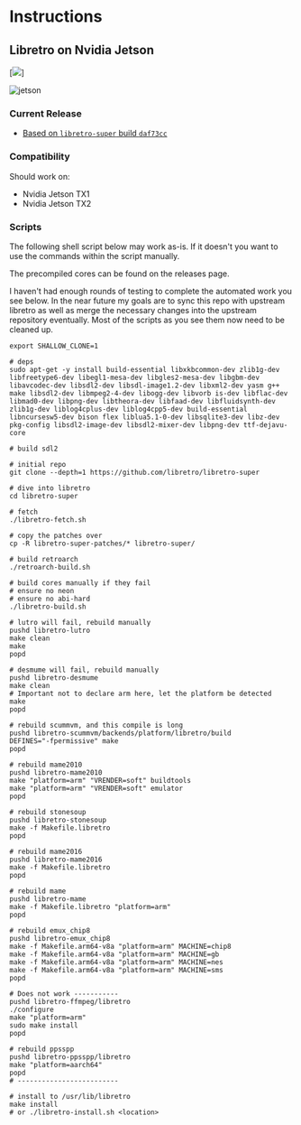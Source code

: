 # Instructions


## Libretro on Nvidia Jetson

[![](http://www.libretro.com/wp-content/uploads/2013/10/copy-libretro_final_thumb.png)]

![jetson](http://images.nvidia.com/content/tegra/embedded-systems/images/jetson-tx2-header-new.jpg)


### Current Release

  - [Based on `libretro-super` build `daf73cc`](https://github.com/JasonGiedymin/libretro-nvidia-jetson/releases/tag/beta-daf73cc)

### Compatibility

Should work on:
  - Nvidia Jetson TX1
  - Nvidia Jetson TX2


### Scripts

The following shell script below may work as-is. If it doesn't you want to use the commands within the script manually.

The precompiled cores can be found on the releases page.

I haven't had enough rounds of testing to complete the automated work you see below. In the near future my goals are to sync this repo with upstream libretro as well as merge the necessary changes into the upstream repository eventually. Most of the scripts as you see them now need to be cleaned up.

```shell
export SHALLOW_CLONE=1

# deps
sudo apt-get -y install build-essential libxkbcommon-dev zlib1g-dev libfreetype6-dev libegl1-mesa-dev libgles2-mesa-dev libgbm-dev libavcodec-dev libsdl2-dev libsdl-image1.2-dev libxml2-dev yasm g++ make libsdl2-dev libmpeg2-4-dev libogg-dev libvorb is-dev libflac-dev libmad0-dev libpng-dev libtheora-dev libfaad-dev libfluidsynth-dev zlib1g-dev liblog4cplus-dev liblog4cpp5-dev build-essential libncursesw5-dev bison flex liblua5.1-0-dev libsqlite3-dev libz-dev pkg-config libsdl2-image-dev libsdl2-mixer-dev libpng-dev ttf-dejavu-core

# build sdl2

# initial repo
git clone --depth=1 https://github.com/libretro/libretro-super

# dive into libretro
cd libretro-super

# fetch
./libretro-fetch.sh

# copy the patches over
cp -R libretro-super-patches/* libretro-super/

# build retroarch
./retroarch-build.sh

# build cores manually if they fail
# ensure no neon
# ensure no abi-hard
./libretro-build.sh

# lutro will fail, rebuild manually
pushd libretro-lutro
make clean
make
popd

# desmume will fail, rebuild manually
pushd libretro-desmume
make clean
# Important not to declare arm here, let the platform be detected
make
popd

# rebuild scummvm, and this compile is long
pushd libretro-scummvm/backends/platform/libretro/build
DEFINES="-fpermissive" make
popd

# rebuild mame2010
pushd libretro-mame2010
make "platform=arm" "VRENDER=soft" buildtools
make "platform=arm" "VRENDER=soft" emulator
popd

# rebuild stonesoup
pushd libretro-stonesoup
make -f Makefile.libretro
popd

# rebuild mame2016
pushd libretro-mame2016
make -f Makefile.libretro
popd

# rebuild mame
pushd libretro-mame
make -f Makefile.libretro "platform=arm"
popd

# rebuild emux_chip8
pushd libretro-emux_chip8
make -f Makefile.arm64-v8a "platform=arm" MACHINE=chip8
make -f Makefile.arm64-v8a "platform=arm" MACHINE=gb
make -f Makefile.arm64-v8a "platform=arm" MACHINE=nes
make -f Makefile.arm64-v8a "platform=arm" MACHINE=sms
popd

# Does not work -----------
pushd libretro-ffmpeg/libretro
./configure
make "platform=arm"
sudo make install
popd

# rebuild ppsspp
pushd libretro-ppsspp/libretro
make "platform=aarch64"
popd
# -------------------------

# install to /usr/lib/libretro
make install
# or ./libretro-install.sh <location>

